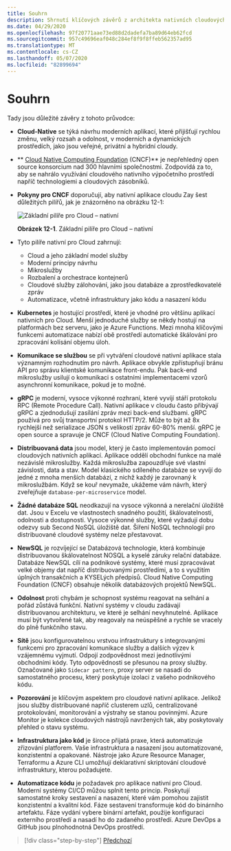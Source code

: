 ```yaml
---
title: Souhrn
description: Shrnutí klíčových závěrů z architekta nativních cloudových aplikací .NET pro Azure – příručka a elektronická kniha.
ms.date: 04/29/2020
ms.openlocfilehash: 97f20771aae73ed88d2dadefa7ba89d64eb62fcd
ms.sourcegitcommit: 957c49696eaf048c284ef8f9f8ffeb562357ad95
ms.translationtype: MT
ms.contentlocale: cs-CZ
ms.lasthandoff: 05/07/2020
ms.locfileid: "82899694"
---
```

# <a name="summary"></a>Souhrn

Tady jsou důležité závěry z tohoto průvodce:

- **Cloud-Native** se týká návrhu moderních aplikací, které přijišťují rychlou změnu, velký rozsah a odolnost, v moderních a dynamických prostředích, jako jsou veřejné, privátní a hybridní cloudy.

- ** [Cloud Native Computing Foundation](https://www.cncf.io/) (CNCF)** je nepřehledný open source konsorcium nad 300 hlavními společnostmi. Zodpovídá za to, aby se nahrálo využívání cloudového nativního výpočetního prostředí napříč technologiemi a cloudových zásobníků.

- **Pokyny pro CNCF** doporučují, aby nativní aplikace cloudu Zay šest důležitých pilířů, jak je znázorněno na obrázku 12-1:

  ![Základní pilíře pro Cloud – nativní](./media/cloud-native-foundational-pillars.png)

  **Obrázek 12-1**. Základní pilíře pro Cloud – nativní

- Tyto pilíře nativní pro Cloud zahrnují:
  - Cloud a jeho základní model služby
  - Moderní principy návrhu
  - Mikroslužby
  - Rozbalení a orchestrace kontejnerů
  - Cloudové služby zálohování, jako jsou databáze a zprostředkovatelé zpráv
  - Automatizace, včetně infrastruktury jako kódu a nasazení kódu

- **Kubernetes** je hostující prostředí, které je vhodné pro většinu aplikací nativních pro Cloud. Menší jednoduché služby se někdy hostují na platformách bez serveru, jako je Azure Functions. Mezi mnoha klíčovými funkcemi automatizace nabízí obě prostředí automatické škálování pro zpracování kolísání objemu úloh.

- **Komunikace se službou** se při vytváření cloudové nativní aplikace stala významným rozhodnutím pro návrh. Aplikace obvykle zpřístupňují bránu API pro správu klientské komunikace front-endu. Pak back-end mikroslužby usilují o komunikaci s ostatními implementacemi vzorů asynchronní komunikace, pokud je to možné.

- **gRPC** je moderní, vysoce výkonné rozhraní, které vyvíjí stáří protokolu RPC (Remote Procedure Call). Nativní aplikace v cloudu často přibývají gRPC a zjednodušují zasílání zpráv mezi back-end službami. gRPC používá pro svůj transportní protokol HTTP/2. Může to být až 8x rychlejší než serializace JSON s velikostí zpráv 60-80% menší. gRPC je open source a spravuje je CNCF (Cloud Native Computing Foundation).

- **Distribuovaná data** jsou model, který je často implementován pomocí cloudových nativních aplikací. Aplikace oddělí obchodní funkce na malé nezávislé mikroslužby. Každá mikroslužba zapouzdřuje své vlastní závislosti, data a stav. Model klasického sdíleného databáze se vyvíjí do jedné z mnoha menších databází, z nichž každý je zarovnaný k mikroslužbám. Když se kouř nevymaže, ukážeme vám návrh, který zveřejňuje `database-per-microservice` model.

- **Žádné databáze SQL** neodkazují na vysoce výkonná a nerelační úložiště dat. Jsou v Excelu ve vlastnostech snadného použití, škálovatelnosti, odolnosti a dostupnosti. Vysoce výkonné služby, které vyžadují dobu odezvy sub Second NoSQL úložiště dat. Šíření NoSQL technologií pro distribuované cloudové systémy nelze přestavovat.

- **NewSQL** je rozvíjející se Databázová technologie, která kombinuje distribuovanou škálovatelnost NOSQL a kyselé záruky relační databáze. Databáze NewSQL cílí na podnikové systémy, které musí zpracovávat velké objemy dat napříč distribuovanými prostředími, a to s využitím úplných transakčních a KYSELých předpisů. Cloud Native Computing Foundation (CNCF) obsahuje několik databázových projektů NewSQL.

- **Odolnost** proti chybám je schopnost systému reagovat na selhání a pořád zůstává funkční. Nativní systémy v cloudu zadávají distribuovanou architekturu, ve které je selhání nevyhnutelné. Aplikace musí být vytvořené tak, aby reagovaly na neúspěšné a rychle se vracely do plně funkčního stavu.

- **Sítě** jsou konfigurovatelnou vrstvou infrastruktury s integrovanými funkcemi pro zpracování komunikace služby a dalších výzev k vzájemnému vyjmutí. Odpojí zodpovědnost mezi jednotlivými obchodními kódy. Tyto odpovědnosti se přesunou na proxy služby. Označované jako `Sidecar pattern`, proxy server se nasadí do samostatného procesu, který poskytuje izolaci z vašeho podnikového kódu.

- **Pozorování** je klíčovým aspektem pro cloudové nativní aplikace. Jelikož jsou služby distribuované napříč clusterem uzlů, centralizované protokolování, monitorování a výstrahy se stanou povinnými. Azure Monitor je kolekce cloudových nástrojů navržených tak, aby poskytovaly přehled o stavu systému.

- **Infrastruktura jako kód** je široce přijatá praxe, která automatizuje zřizování platforem. Vaše infrastruktura a nasazení jsou automatizované, konzistentní a opakované. Nástroje jako Azure Resource Manager, Terraformu a Azure CLI umožňují deklarativní skriptování cloudové infrastruktury, kterou požadujete.

- **Automatizace kódu** je požadavek pro aplikace nativní pro Cloud. Moderní systémy CI/CD můžou splnit tento princip. Poskytují samostatné kroky sestavení a nasazení, které vám pomohou zajistit konzistentní a kvalitní kód. Fáze sestavení transformuje kód do binárního artefaktu. Fáze vydání vybere binární artefakt, použije konfiguraci externího prostředí a nasadí ho do zadaného prostředí. Azure DevOps a GitHub jsou plnohodnotná DevOps prostředí.

>[!div class="step-by-step"]
>[Předchozí](application-bundles.md)
